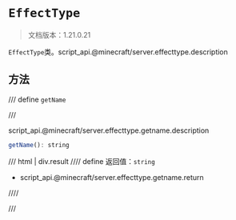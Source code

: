 # `EffectType`

> 文档版本：1.21.0.21

`EffectType`类。script_api.@minecraft/server.effecttype.description

## 方法

/// define
`getName`


///

script_api.@minecraft/server.effecttype.getname.description

```js
getName(): string
```

/// html | div.result
//// define
返回值：`string`

- script_api.@minecraft/server.effecttype.getname.return


////

///

